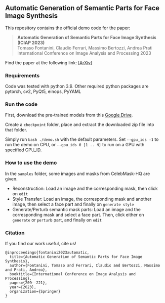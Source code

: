 ## Automatic Generation of Semantic Parts for Face Image Synthesis
This repository contains the official demo code for the paper:

> **Automatic Generation of Semantic Parts for Face Image Synthesis (ICIAP 2023)** <br>
> Tomaso Fontanini, Claudio Ferrari, Massimo Bertozzi, Andrea Prati <br>
> International Conference on Image Analysis and Processing 2023  

Find the paper at the following link: [[ArXiv](https://arxiv.org/pdf/2307.05317.pdf)]

### Requirements
Code was tested with python 3.9. Other required python packages are pytorch, cv2, PyQt5, einops, PyYAML

### Run the code
First, download the pre-trained models from this [Google Drive](https://univpr-my.sharepoint.com/:u:/g/personal/tomaso_fontanini_unipr_it/Eexk9x0lrNdCgT0OBIu1lMIBHQIlNdRjejEiYNawTo2zwQ?e=RjJdIn).

Create a `checkpoint` folder, place and extract the downloaded zip file into that folder.

Simply run  `bash ./demo.sh` with the default parameters. Set `--gpu_ids -1` to run the demo on CPU, or `--gpu_ids 0 [1 .. N]` to run on a GPU with specified GPU_ID.

### How to use the demo
In the `samples` folder, some images and masks from CelebMask-HQ are given.

- Reconstruction: Load an image and the corresponding mask, then click on `edit`
- Style Transfer: Load an image, the corresponding mask and another image, then select a face part and finally on `generate style`
- Generate/Perturb semantic mask parts: Load an image and the corresponding mask and select a face part. Then, click either on `generate` or `perturb` part, and finally on `edit`


### Citation

If you find our work useful, cite us!

```
@inproceedings{fontanini2023automatic,
  title={Automatic Generation of Semantic Parts for Face Image Synthesis},
  author={Fontanini, Tomaso and Ferrari, Claudio and Bertozzi, Massimo and Prati, Andrea},
  booktitle={International Conference on Image Analysis and Processing},
  pages={209--221},
  year={2023},
  organization={Springer}
}
```
